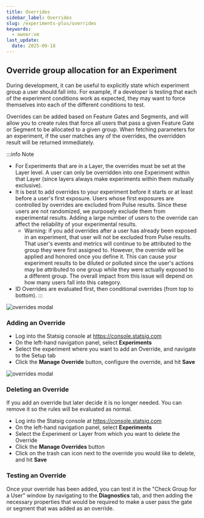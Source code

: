 ```yaml
---
title: Overrides
sidebar_label: Overrides
slug: /experiments-plus/overrides
keywords:
  - owner:vm
last_update:
  date: 2025-09-18
---
```


## Override group allocation for an Experiment

During development, it can be useful to explicitly state which experiment group a user should fall into. For example, if a developer is testing that each of the experiment conditions work as expected, they may want to force themselves into each of the different conditions to test.

Overrides can be added based on Feature Gates and Segments, and will allow you to create rules that force all users that pass a given Feature Gate or Segment to be allocated to a given group. When fetching parameters for an experiment, if the user matches any of the overrides, the overridden result will be returned immediately.

:::info Note
- For Experiments that are in a Layer, the overrides must be set at the Layer level. A user can only be overridden into one Experiment within that Layer (since layers always make experiments within them mutually exclusive).
- It is best to add overrides to your experiment before it starts or at least before a user's first exposure. Users whose first exposures are controlled by overrides are excluded from Pulse results. Since these users are not randomized, we purposely exclude them from experimental results. Adding a large number of users to the override can affect the reliability of your experimental results.
  - Warning: if you add overrides after a user has already been exposed in an experiment, that user will not be excluded from Pulse results. That user's events and metrics will continue to be attributed to the group they were first assigned to. However, the override will be applied and honored once you define it. This can cause your experiment results to be diluted or polluted since the user's actions may be attributed to one group while they were actually exposed to a different group. The overall impact from this issue will depend on how many users fall into this category.
- ID Overrides are evaluated first, then conditional overrides (from top to bottom).
:::

![overrides modal](/img/overrides-modal.png)

### Adding an Override

- Log into the Statsig console at https://console.statsig.com
- On the left-hand navigation panel, select **Experiments**
- Select the experiment where you want to add an Override, and navigate to the Setup tab
- Click the **Manage Override** button, configure the override, and hit **Save**

![overrides modal](/img/overrides-entry.png)

### Deleting an Override

If you add an override but later decide it is no longer needed. You can remove it so the rules will be evaluated as normal.

- Log into the Statsig console at https://console.statsig.com
- On the left-hand navigation panel, select **Experiments**
- Select the Experiment or Layer from which you want to delete the Override
- Click the **Manage Overrides** button
- Click on the trash can icon next to the override you would like to delete, and hit **Save**

### Testing an Override

Once your override has been added, you can test it in the "Check Group for a User" window by navigating to the **Diagnostics** tab, and then adding the necessary properties that would be required to make a user pass the gate or segment that was added as an override.
